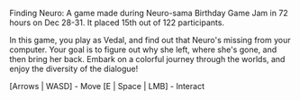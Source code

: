 Finding Neuro:
A game made during Neuro-sama Birthday Game Jam in 72 hours on Dec 28-31.
It placed 15th out of 122 participants.

In this game, you play as Vedal, and find out that Neuro's missing from your computer.
Your goal is to figure out why she left, where she's gone, and then bring her back.
Embark on a colorful journey through the worlds, and enjoy the diversity of the dialogue!

[Arrows | WASD] - Move
[E | Space | LMB] - Interact
